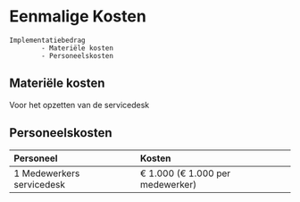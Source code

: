 # Eenmalige Kosten

```
Implementatiebedrag
		- Materiële kosten
		- Personeelskosten
```

## Materiële kosten

Voor het opzetten van de servicedesk

## Personeelskosten

| Personeel                 | Kosten                           |
| :--------                 | :-----                           |
| 1 Medewerkers servicedesk | € 1.000 (€ 1.000 per medewerker) |
